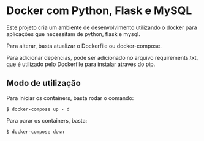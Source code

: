 # Docker com Python, Flask e MySQL

Este projeto cria um ambiente de desenvolvimento utilizando o docker para aplicações que necessitam de python, flask e mysql.

Para alterar, basta atualizar o Dockerfile ou docker-compose.

Para adicionar depências, pode ser adicionado no arquivo requirements.txt, que é utilizado pelo Dockerfile para instalar através do pip.

## Modo de utilização

Para iniciar os containers, basta rodar o comando:

```
$ docker-compose up - d
```

Para parar os containers, basta:
```
$ docker-compose down
```
